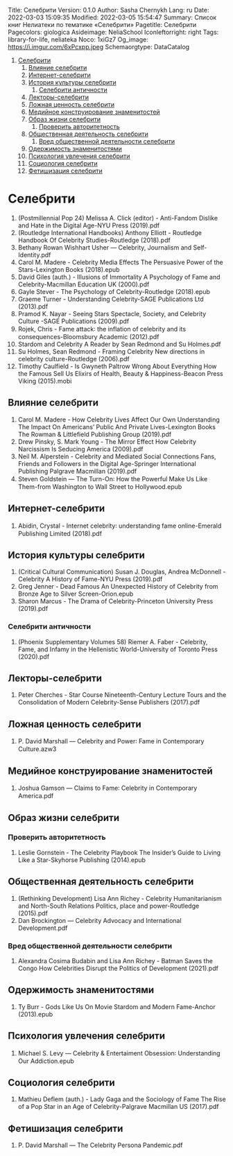 Title: Селебрити
Version: 0.1.0
Author: Sasha Chernykh
Lang: ru
Date: 2022-03-03 15:09:35
Modified: 2022-03-05 15:54:47
Summary: Список книг Нелиатеки по тематике «Селебрити»
Pagetitle: Селебрити
Pagecolors: giologica
Asideimage: NeliaSchool
Iconleftorright: right
Tags: library-for-life, neliateka
Noco: 1xiGz7
Og_image: https://i.imgur.com/6xPcxpp.jpeg
Schemaorgtype: DataCatalog

<!-- MarkdownTOC -->

1. [Селебрити](#Селебрити)
	1. [Влияние селебрити](#Влияние-селебрити)
	1. [Интернет-селебрити](#Интернет-селебрити)
	1. [История культуры селебрити](#История-культуры-селебрити)
		1. [Селебрити античности](#Селебрити-античности)
	1. [Лекторы-селебрити](#Лекторы-селебрити)
	1. [Ложная ценность селебрити](#Ложная-ценность-селебрити)
	1. [Медийное конструирование знаменитостей](#Медийное-конструирование-знаменитостей)
	1. [Образ жизни селебрити](#Образ-жизни-селебрити)
		1. [Проверить авторитетность](#Проверить-авторитетность)
	1. [Общественная деятельность селебрити](#Общественная-деятельность-селебрити)
		1. [Вред общественной деятельности селебрити](#Вред-общественной-деятельности-селебрити)
	1. [Одержимость знаменитостями](#Одержимость-знаменитостями)
	1. [Психология увлечения селебрити](#Психология-увлечения-селебрити)
	1. [Социология селебрити](#Социология-селебрити)
	1. [Фетишизация селебрити](#Фетишизация-селебрити)

<!-- /MarkdownTOC -->

<a id="Селебрити"></a>
# Селебрити

1. (Postmillennial Pop 24) Melissa A. Click (editor) - Anti-Fandom Dislike and Hate in the Digital Age-NYU Press (2019).pdf
1. (Routledge International Handbooks) Anthony Elliott - Routledge Handbook Of Celebrity Studies-Routledge (2018).pdf
1. Bethany Rowan Wishhart Usher — Celebrity, Journalism and Self-Identity.pdf
1. Carol M. Madere - Celebrity Media Effects The Persuasive Power of the Stars-Lexington Books (2018).epub
1. David Giles (auth.) - Illusions of Immortality A Psychology of Fame and Celebrity-Macmillan Education UK (2000).pdf
1. Gayle Stever - The Psychology of Celebrity-Routledge (2018).epub
1. Graeme Turner - Understanding Celebrity-SAGE Publications Ltd (2013).pdf
1. Pramod K. Nayar - Seeing Stars Spectacle, Society, and Celebrity Culture -SAGE Publications (2009).pdf
1. Rojek, Chris - Fame attack꞉ the inflation of celebrity and its consequences-Bloomsbury Academic (2012).pdf
1. Stardom and Celebrity A Reader by Sean Redmond and Su Holmes.pdf
1. Su Holmes, Sean Redmond - Framing Celebrity New directions in celebrity culture-Routledge (2006).pdf
1. Timothy Caulfield - Is Gwyneth Paltrow Wrong About Everything How the Famous Sell Us Elixirs of Health, Beauty & Happiness-Beacon Press Viking (2015).mobi

<a id="Влияние-селебрити"></a>
## Влияние селебрити

1. Carol M. Madere - How Celebrity Lives Affect Our Own Understanding The Impact On Americans’ Public And Private Lives-Lexington Books The Rowman & Littlefield Publishing Group (2019).pdf
1. Drew Pinsky, S. Mark Young - The Mirror Effect How Celebrity Narcissism Is Seducing America (2009).pdf
1. Neil M. Alperstein - Celebrity and Mediated Social Connections Fans, Friends and Followers in the Digital Age-Springer International Publishing Palgrave Macmillan (2019).pdf
1. Steven Goldstein — The Turn-On꞉ How the Powerful Make Us Like Them-from Washington to Wall Street to Hollywood.epub

<a id="Интернет-селебрити"></a>
## Интернет-селебрити

1. Abidin, Crystal - Internet celebrity꞉ understanding fame online-Emerald Publishing Limited (2018).pdf

<a id="История-культуры-селебрити"></a>
## История культуры селебрити

1. (Critical Cultural Communication) Susan J. Douglas, Andrea McDonnell - Celebrity A History of Fame-NYU Press (2019).pdf
1. Greg Jenner - Dead Famous An Unexpected History of Celebrity from Bronze Age to Silver Screen-Orion.epub
1. Sharon Marcus - The Drama of Celebrity-Princeton University Press (2019).pdf

<a id="Селебрити-античности"></a>
### Селебрити античности

1. (Phoenix Supplementary Volumes 58) Riemer A. Faber - Celebrity, Fame, and Infamy in the Hellenistic World-University of Toronto Press (2020).pdf

<a id="Лекторы-селебрити"></a>
## Лекторы-селебрити

1. Peter Cherches - Star Course Nineteenth-Century Lecture Tours and the Consolidation of Modern Celebrity-Sense Publishers (2017).pdf

<a id="Ложная-ценность-селебрити"></a>
## Ложная ценность селебрити

1. P. David Marshall — Celebrity and Power꞉ Fame in Contemporary Culture.azw3

<a id="Медийное-конструирование-знаменитостей"></a>
## Медийное конструирование знаменитостей

1. Joshua Gamson — Claims to Fame꞉ Celebrity in Contemporary America.pdf

<a id="Образ-жизни-селебрити"></a>
## Образ жизни селебрити

<a id="Проверить-авторитетность"></a>
### Проверить авторитетность

1. Leslie Gornstein - The Celebrity Playbook The Insider’s Guide to Living Like a Star-Skyhorse Publishing (2014).epub

<a id="Общественная-деятельность-селебрити"></a>
## Общественная деятельность селебрити

1. (Rethinking Development) Lisa Ann Richey - Celebrity Humanitarianism and North-South Relations Politics, place and power-Routledge (2015).pdf
1. Dan Brockington — Celebrity Advocacy and International Development.pdf

<a id="Вред-общественной-деятельности-селебрити"></a>
### Вред общественной деятельности селебрити

1. Alexandra Cosima Budabin and Lisa Ann Richey - Batman Saves the Congo How Celebrities Disrupt the Politics of Development (2021).pdf

<a id="Одержимость-знаменитостями"></a>
## Одержимость знаменитостями

1. Ty Burr - Gods Like Us On Movie Stardom and Modern Fame-Anchor (2013).epub

<a id="Психология-увлечения-селебрити"></a>
## Психология увлечения селебрити

1. Michael S. Levy — Celebrity & Entertaiment Obsession꞉ Understanding Our Addiction.epub

<a id="Социология-селебрити"></a>
## Социология селебрити

1. Mathieu Deflem (auth.) - Lady Gaga and the Sociology of Fame The Rise of a Pop Star in an Age of Celebrity-Palgrave Macmillan US (2017).pdf

<a id="Фетишизация-селебрити"></a>
## Фетишизация селебрити

1. P. David Marshall — The Celebrity Persona Pandemic.pdf
